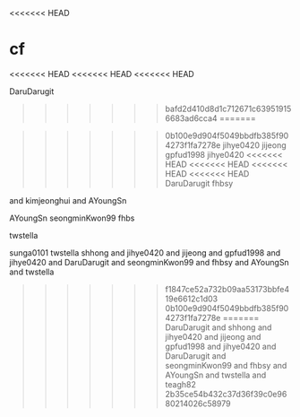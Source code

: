 <<<<<<< HEAD
# cf
<<<<<<< HEAD
<<<<<<< HEAD
<<<<<<< HEAD

DaruDarugit
>>>>>>> bafd2d410d8d1c712671c639519156683ad6cca4
=======

>>>>>>> 0b100e9d904f5049bbdfb385f904273f1fa7278e
jihye0420
jijeong
gpfud1998
jihye0420
<<<<<<< HEAD
<<<<<<< HEAD
<<<<<<< HEAD
<<<<<<< HEAD
DaruDarugit
fhbsy

and kimjeonghui
and AYoungSn

 AYoungSn
seongminKwon99
fhbs


twstella

sunga0101
twstella
shhong and jihye0420 and jijeong and gpfud1998 and jihye0420 and DaruDarugit and seongminKwon99 and fhbsy and AYoungSn and twstella
>>>>>>> f1847ce52a732b09aa53173bbfe419e6612c1d03
>>>>>>> 0b100e9d904f5049bbdfb385f904273f1fa7278e
=======
DaruDarugit and shhong and jihye0420 and jijeong and gpfud1998 and jihye0420 and DaruDarugit and seongminKwon99 and fhbsy and AYoungSn and twstella and teagh82
>>>>>>> 2b35ce54b432c37d36f39c0e9680214026c58979
